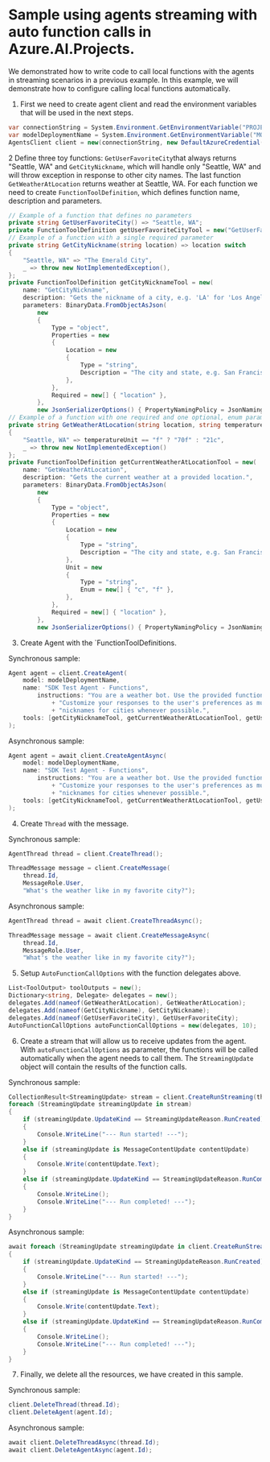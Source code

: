 # Sample using agents streaming with auto function calls in Azure.AI.Projects.

We demonstrated how to write code to call local functions with the agents in streaming scenarios in a previous example. In this example, we will demonstrate how to configure calling local functions automatically.

1. First we need to create agent client and read the environment variables that will be used in the next steps.
```C# Snippet:FunctionsWithStreaming_CreateClient
var connectionString = System.Environment.GetEnvironmentVariable("PROJECT_CONNECTION_STRING");
var modelDeploymentName = System.Environment.GetEnvironmentVariable("MODEL_DEPLOYMENT_NAME");
AgentsClient client = new(connectionString, new DefaultAzureCredential());
```

2 Define three toy functions: `GetUserFavoriteCity`that always returns "Seattle, WA" and `GetCityNickname`, which will handle only "Seattle, WA" and will throw exception in response to other city names. The last function `GetWeatherAtLocation` returns weather at Seattle, WA. For each function we need to create `FunctionToolDefinition`, which defines function name, description and parameters.
```C# Snippet:StreamingWithAutoFunctionCall_DefineFunctionTools
// Example of a function that defines no parameters
private string GetUserFavoriteCity() => "Seattle, WA";
private FunctionToolDefinition getUserFavoriteCityTool = new("GetUserFavoriteCity", "Gets the user's favorite city.");
// Example of a function with a single required parameter
private string GetCityNickname(string location) => location switch
{
    "Seattle, WA" => "The Emerald City",
    _ => throw new NotImplementedException(),
};
private FunctionToolDefinition getCityNicknameTool = new(
    name: "GetCityNickname",
    description: "Gets the nickname of a city, e.g. 'LA' for 'Los Angeles, CA'.",
    parameters: BinaryData.FromObjectAsJson(
        new
        {
            Type = "object",
            Properties = new
            {
                Location = new
                {
                    Type = "string",
                    Description = "The city and state, e.g. San Francisco, CA",
                },
            },
            Required = new[] { "location" },
        },
        new JsonSerializerOptions() { PropertyNamingPolicy = JsonNamingPolicy.CamelCase }));
// Example of a function with one required and one optional, enum parameter
private string GetWeatherAtLocation(string location, string temperatureUnit = "f") => location switch
{
    "Seattle, WA" => temperatureUnit == "f" ? "70f" : "21c",
    _ => throw new NotImplementedException()
};
private FunctionToolDefinition getCurrentWeatherAtLocationTool = new(
    name: "GetWeatherAtLocation",
    description: "Gets the current weather at a provided location.",
    parameters: BinaryData.FromObjectAsJson(
        new
        {
            Type = "object",
            Properties = new
            {
                Location = new
                {
                    Type = "string",
                    Description = "The city and state, e.g. San Francisco, CA",
                },
                Unit = new
                {
                    Type = "string",
                    Enum = new[] { "c", "f" },
                },
            },
            Required = new[] { "location" },
        },
        new JsonSerializerOptions() { PropertyNamingPolicy = JsonNamingPolicy.CamelCase }));
```

3. Create Agent with the `FunctionToolDefinitions. 

Synchronous sample:
```C# Snippet:StreamingWithAutoFunctionCall_CreateAgent
Agent agent = client.CreateAgent(
    model: modelDeploymentName,
    name: "SDK Test Agent - Functions",
        instructions: "You are a weather bot. Use the provided functions to help answer questions. "
            + "Customize your responses to the user's preferences as much as possible and use friendly "
            + "nicknames for cities whenever possible.",
    tools: [getCityNicknameTool, getCurrentWeatherAtLocationTool, getUserFavoriteCityTool]
);
```

Asynchronous sample:
```C# Snippet:StreamingWithAutoFunctionCallAsync_CreateAgent
Agent agent = await client.CreateAgentAsync(
    model: modelDeploymentName,
    name: "SDK Test Agent - Functions",
        instructions: "You are a weather bot. Use the provided functions to help answer questions. "
            + "Customize your responses to the user's preferences as much as possible and use friendly "
            + "nicknames for cities whenever possible.",
    tools: [getCityNicknameTool, getCurrentWeatherAtLocationTool, getUserFavoriteCityTool]
);
```

4. Create `Thread` with the message.

Synchronous sample:
```C# Snippet:StreamingWithAutoFunctionCall_CreateThreadMessage
AgentThread thread = client.CreateThread();

ThreadMessage message = client.CreateMessage(
    thread.Id,
    MessageRole.User,
    "What's the weather like in my favorite city?");
```

Asynchronous sample:
```C# Snippet:StreamingWithAutoFunctionCallAsync_CreateThreadMessage
AgentThread thread = await client.CreateThreadAsync();

ThreadMessage message = await client.CreateMessageAsync(
    thread.Id,
    MessageRole.User,
    "What's the weather like in my favorite city?");
```

5. Setup `AutoFunctionCallOptions` with the function delegates above.
```C# Snippet:StreamingWithAutoFunctionCall_EnableAutoFunctionCalls
List<ToolOutput> toolOutputs = new();
Dictionary<string, Delegate> delegates = new();
delegates.Add(nameof(GetWeatherAtLocation), GetWeatherAtLocation);
delegates.Add(nameof(GetCityNickname), GetCityNickname);
delegates.Add(nameof(GetUserFavoriteCity), GetUserFavoriteCity);
AutoFunctionCallOptions autoFunctionCallOptions = new(delegates, 10);
```

6. Create a stream that will allow us to receive updates from the agent.  With `autoFunctionCallOptions` as parameter, the functions will be called automatically when the agent needs to call them. The `StreamingUpdate` object will contain the results of the function calls.
 
Synchronous sample:
```C# Snippet:StreamingWithAutoFunctionCall
CollectionResult<StreamingUpdate> stream = client.CreateRunStreaming(thread.Id, agent.Id, autoFunctionCallOptions: autoFunctionCallOptions);
foreach (StreamingUpdate streamingUpdate in stream)
{
    if (streamingUpdate.UpdateKind == StreamingUpdateReason.RunCreated)
    {
        Console.WriteLine("--- Run started! ---");
    }
    else if (streamingUpdate is MessageContentUpdate contentUpdate)
    {
        Console.Write(contentUpdate.Text);
    }
    else if (streamingUpdate.UpdateKind == StreamingUpdateReason.RunCompleted)
    {
        Console.WriteLine();
        Console.WriteLine("--- Run completed! ---");
    }
}
```

Asynchronous sample:
```C# Snippet:StreamingWithAutoFunctionCallAsync
await foreach (StreamingUpdate streamingUpdate in client.CreateRunStreamingAsync(thread.Id, agent.Id, autoFunctionCallOptions: autoFunctionCallOptions))
{
    if (streamingUpdate.UpdateKind == StreamingUpdateReason.RunCreated)
    {
        Console.WriteLine("--- Run started! ---");
    }
    else if (streamingUpdate is MessageContentUpdate contentUpdate)
    {
        Console.Write(contentUpdate.Text);
    }
    else if (streamingUpdate.UpdateKind == StreamingUpdateReason.RunCompleted)
    {
        Console.WriteLine();
        Console.WriteLine("--- Run completed! ---");
    }
}
```

7. Finally, we delete all the resources, we have created in this sample.

Synchronous sample:
```C# Snippet:StreamingWithAutoFunctionCall_Cleanup
client.DeleteThread(thread.Id);
client.DeleteAgent(agent.Id);
```

Asynchronous sample:
```C# Snippet:StreamingWithAutoFunctionCallAsync_Cleanup
await client.DeleteThreadAsync(thread.Id);
await client.DeleteAgentAsync(agent.Id);
```
